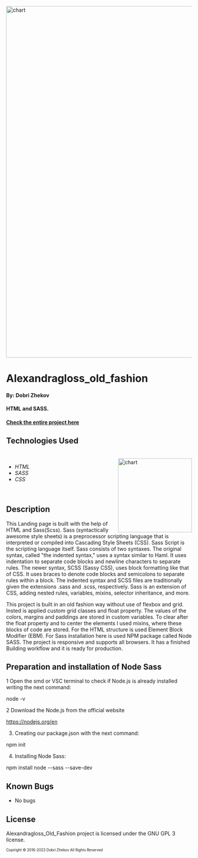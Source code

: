 <img align="justify" alt="chart" width="950px" src="https://github.com/zhekovdobri/Alexandragloss_old_fashion/blob/main/img/hero.jpg">

# Alexandragloss_old_fashion

#### By: Dobri Zhekov

#### HTML and SASS.

#### [<ins>Check the entire project here</ins>](https://zhekovdobri.github.io/Alexandragloss_old_fashion/)

## Technologies Used

<div class=pull-left>

</div>
&nbsp;&nbsp;&nbsp;&nbsp;&nbsp;&nbsp;&nbsp;&nbsp;&nbsp;&nbsp;&nbsp;&nbsp;&nbsp;&nbsp;&nbsp;
<div class=pull-right>
<img align="right" alt="chart" height="200px" src="https://github.com/zhekovdobri/Alexandragloss_old_fashion/blob/main/img/Alexandragloss_Old_fashion_language_chart.png">
</div>

* _HTML_
* _SASS_
* _CSS_

<br />

## Description
This Landing page is built with the help of HTML and Sass(Scss). Sass (syntactically awesome style sheets) is a preprocessor scripting language that is 
interpreted or compiled into Cascading Style Sheets (CSS). Sass Script is the scripting language itself. Sass consists of two syntaxes. The original syntax, 
called "the indented syntax," uses a syntax similar to Haml. It uses indentation to separate code blocks and newline characters to separate rules. The 
newer syntax, SCSS (Sassy CSS), uses block formatting like that of CSS. It uses braces to denote code blocks and semicolons to separate rules within a block. 
The indented syntax and SCSS files are traditionally given the extensions .sass and .scss, respectively. Sass is an extension of CSS, adding nested rules, 
variables, mixins, selector inheritance, and more. 

This project is built in an old fashion way without use of flexbox and grid. Insted is applied custom grid classes and float property. The values of the colors, 
margins and paddings are stored in custom variables. To clear after the float property and to center the elements I used mixins, where these blocks of code 
are stored. For the HTML structure is used Element Block Modifier (EBM). For Sass installation here is used NPM package called Node SASS. The project is 
responsive and supports all browsers. It has a finished Building workflow and it is ready for production.

## Preparation and installation of Node Sass

1 Open the smd or VSC terminal to check if Node.js is already installed writing the next command:

node -v

2 Download the Node.js from the official website

https://nodejs.org/en

3. Creating our package.json with the next command:

npm init

4. Installing Node Sass:

npm install node --sass --save-dev 

## Known Bugs

* No bugs

## License

Alexandragloss_Old_Fashion project is licensed under the GNU GPL 3 license.

<sub><sup>Copiright © 2016-2023 Dobri Zhekov All Rights Reserved</sup></sub>



 
